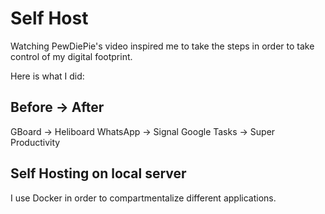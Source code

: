 # Self Host 
Watching PewDiePie's video inspired me to take the steps in order to take control of my digital footprint.

Here is what I did:

## Before -> After

GBoard -> Heliboard
WhatsApp -> Signal
Google Tasks -> Super Productivity


## Self Hosting on local server

I use Docker in order to compartmentalize different applications.
